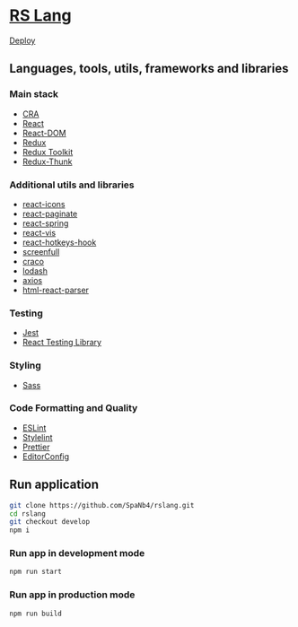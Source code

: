 # [RS Lang](https://github.com/rolling-scopes-school/tasks/blob/master/tasks/react/react-rslang.md)

[Deploy](https://rslang-team40.netlify.app/)

## Languages, tools, utils, frameworks and libraries
### Main stack
 - [CRA](https://create-react-app.dev/)
 - [React](https://reactjs.org/)
 - [React-DOM](https://reactjs.org/)
 - [Redux](https://redux.js.org/)
 - [Redux Toolkit](https://redux-toolkit.js.org/)
 - [Redux-Thunk](https://github.com/reduxjs/redux-thunk)

### Additional utils and libraries
 - [react-icons](https://reactjs.org/)
 - [react-paginate](https://www.npmjs.com/package/react-paginate)
 - [react-spring](https://www.npmjs.com/package/react-spring)
 - [react-vis](https://www.npmjs.com/package/react-vis)
 - [react-hotkeys-hook](https://www.npmjs.com/package/react-hotkeys-hook)
 - [screenfull](https://www.npmjs.com/package/screenfull)
 - [craco](https://github.com/gsoft-inc/craco/blob/master/packages/craco/README.md)
 - [lodash](https://lodash.com/)
 - [axios](https://www.npmjs.com/package/axios)
 - [html-react-parser](https://www.npmjs.com/package/html-react-parser)

### Testing
 - [Jest](https://jestjs.io/)
 - [React Testing Library](https://testing-library.com/docs/reac-testing-library/intro/)
  
### Styling
 - [Sass](https://sass-lang.com/)
  
### Code Formatting and Quality
 - [ESLint](https://eslint.org/)
 - [Stylelint](https://stylelint.io/)
 - [Prettier](https://prettier.io/)
 - [EditorConfig](https://editorconfig.org/)
  

## Run application

```bash
git clone https://github.com/SpaNb4/rslang.git
cd rslang
git checkout develop
npm i
```

### Run app in development mode
```bash
npm run start
```

### Run app in production mode
```bash
npm run build
```
